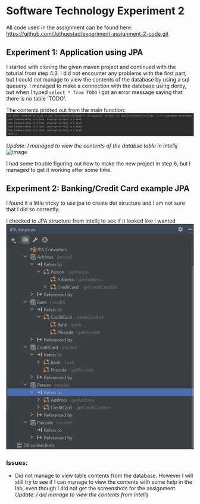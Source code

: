 # Software Technology Experiment 2

All code used in the assignment can be found here:
https://github.com/Jethuestad/experiment-assignment-2-code.git

## Experiment 1: Application using JPA

I started with cloning the given maven project and continued with the toturial
from step 4.3. I did not encounter any problems with the first part,
but I could not manage to view the contents of the database by using a sql queuery.
I managed to make a connection with the database using derby, but when I typed
`select * from TODO` I got an error message saying that there is no table 'TODO'.

The contents printed out from the main function:
![database_entries](pictures_2/database_entires.png)

*Update: I managed to view the contents of the databse table in Intellij*
![image](https://user-images.githubusercontent.com/57411743/133087650-4fa78093-5cb4-45b9-83f6-e831704276f3.png)

I had some trouble figuring out how to make the new project in step 6, but I
managed to get it working after some time.


## Experiment 2: Banking/Credit Card example JPA

I found it a little tricky to use jpa to create det structure and I am not sure
that I did so correctly.

I checked to JPA structure from Intellij to see if it looked like I wanted
![bank jpa structure](pictures_2/bankjpastructure.png)

### Issues:

 - Did not manage to view table contents from the database. However I will still
try to see if I can manage to view the contents with some help in the
lab, even though I did not get the screenshots for the assignment.
*Update: I did manage to view the contents from Intellij*

